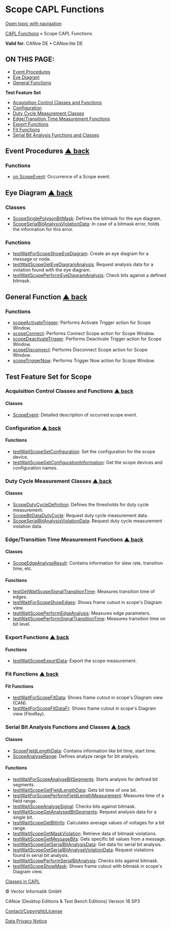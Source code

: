 # Scope CAPL Functions

[Open topic with navigation](../../../../CANoeDEFamily.htm#Topics/CAPLFunctions/Scope/CAPLfunctionsScopeOverview.md)

[CAPL Functions](../CAPLfunctions.md) » Scope CAPL Functions

**Valid for**: CANoe DE • CANoe:lite DE

## ON THIS PAGE:

- [Event Procedures](#EventProcedures)
- [Eye Diagram](#EyeDiagram)
- [General Functions](#General)

**Test Feature Set**

- [Acquisition Control Classes and Functions](#AcquisitionControl)
- [Configuration](#Configuration)
- [Duty Cycle Measurement Classes](#DutyCycleMeas)
- [Edge/Transition Time Measurement Functions](#EdgeTransitionTimeMeas)
- [Export Functions](#Export)
- [Fit Functions](#Fit)
- [Serial Bit Analysis Functions and Classes](#SerialBitAnalysis)

## Event Procedures [▲ back](#Shortcuts)

### Functions

- [on ScopeEvent](EventProcedures/CAPLfunctionOnScopeEvent.md): Occurrence of a Scope event.

## Eye Diagram [▲ back](#Shortcuts)

### Classes

- [ScopeSinglePolygonBitMask](Classes/CAPLFunctionScopeSinglePolygonBitMask.md): Defines the bitmask for the eye diagram.
- [ScopeSerialBitAnalysisViolationData](Classes/CAPLfunctionScopeSerialBitAnalysisViolationData.md): In case of a bitmask error, holds the information for this error.

### Functions

- [testWaitForScopeShowEyeDiagram](../Test/Functions/CAPLfunctionTestWaitForScopeShowEyeDiagram.md): Create an eye diagram for a message or node.
- [testWaitScopeGetEyeDiagramAnalysis](../Test/Functions/CAPLfunctionTestWaitScopeGetEyeDiagramAnalysis.md): Request analysis data for a violation found with the eye diagram.
- [testWaitScopePerformEyeDiagramAnalysis](../Test/Functions/CAPLFunctionTestWaitScopePerformEyeDiagramAnalysis.md): Check bits against a defined bitmask.

## General Function [▲ back](#Shortcuts)

### Functions

- [scopeActivateTrigger](Functions/CAPLfunctionScopeActivateTrigger.md): Performs Activate Trigger action for Scope Window.
- [scopeConnect](Functions/CAPLfunctionScopeConnect.md): Performs Connect Scope action for Scope Window.
- [scopeDeactivateTrigger](Functions/CAPLfunctionScopeDeactivateTrigger.md): Performs Deactivate Trigger action for Scope Window.
- [scopeDisconnect](Functions/CAPLfunctionScopeDisconnect.md): Performs Disconnect Scope action for Scope Window.
- [scopeTriggerNow](Functions/CAPLfunctionScopeTriggerNow.md): Performs Trigger Now action for Scope Window.

## Test Feature Set for Scope

### Acquisition Control Classes and Functions [▲ back](#Shortcuts)

#### Classes

- [ScopeEvent](Classes/CAPLfunctionsScopeEvent.md): Detailed description of occurred scope event.

### Configuration [▲ back](#Shortcuts)

#### Functions

- [testWaitScopeSetConfiguration](../Test/Functions/CAPLfunctiontestWaitScopeSetConfiguration.md): Set the configuration for the scope device.
- [testWaitScopeGetConfigurationInformation](../Test/Functions/CAPLfunctionTestWaitScopeGetConfigurationInformation.md): Get the scope devices and configuration names.

### Duty Cycle Measurement Classes [▲ back](#Shortcuts)

#### Classes

- [ScopeDutyCycleDefinition](Classes/CAPLfunctionScopeDutyCycleDefinition.md): Defines the thresholds for duty cycle measurement.
- [ScopeBitDataDutyCycle](Classes/CAPLfunctionScopeBitDataDutyCycle.md): Request duty cycle measurement data.
- [ScopeSerialBitAnalysisViolationData](Classes/CAPLfunctionScopeSerialBitAnalysisViolationData.md): Request duty cycle measurement violation data.

### Edge/Transition Time Measurement Functions [▲ back](#Shortcuts)

#### Classes

- [ScopeEdgeAnalyseResult](Classes/CAPLfunctionScopeEdgeAnalysisResult.md): Contains information for slew rate, transition time, etc.

#### Functions

- [testGetWaitScopeSignalTransitionTime](../Test/Functions/CAPLfunctionTestGetWaitScopeSignalTransitionTime.md): Measures transition time of edges.
- [testWaitForScopeShowEdges](../Test/Functions/CAPLfunctionTestWaitForScopeShowEdges.md): Shows frame cutout in scope's Diagram view.
- [testWaitScopePerformEdgeAnalysis](../Test/Functions/CAPLfunctionTestWaitScopePerformEdgeAnalysis.md): Measures edge parameters.
- [testWaitScopePerformSignalTransitionTime](../Test/Functions/CAPLfunctionTestWaitScopePerformSignalTransitionTime.md): Measures transition time on bit level.

### Export Functions [▲ back](#Shortcuts)

#### Functions

- [testWaitScopeExportData](../Test/Functions/CAPLfunctionTestWaitScopeExportData.md): Export the scope measurement.

### Fit Functions [▲ back](#Shortcuts)

#### Fit Functions

- [testWaitForScopeFitData](../Test/Functions/CAPLfunctionTestWaitForScopeFitData.md): Shows frame cutout in scope's Diagram view (CAN).
- [testWaitForScopeFitDataFr](../Test/Functions/CAPLfunctionTestWaitForScopeFitDataFr.md): Shows frame cutout in scope's Diagram view (FlexRay).

### Serial Bit Analysis Functions and Classes [▲ back](#Shortcuts)

#### Classes

- [ScopeFieldLengthData](Classes/CAPLfunctionScopeFieldLengthData.md): Contains information like bit time, start time.
- [ScopeAnalyseRange](Classes/CAPLfunctionScopeAnalyseRange.md): Defines analyze range for bit analysis.

#### Functions

- [testWaitForScopeAnalyseBitSegments](../Test/Functions/CAPLfunctionTestWaitForScopeAnalyseBitSegments.md): Starts analysis for defined bit segments.
- [testWaitScopeGetFieldLengthData](../Test/Functions/CAPLfunctionTestWaitScopeGetFieldLengthData.md): Gets bit time of one bit.
- [testWaitForScopePerformFieldLengthMeasurement](../Test/Functions/CAPLfunctionTestWaitForScopePerformFieldLengthMeasurement.md): Measures time of a field range.
- [testWaitScopeAnalyseSignal](../Test/Functions/CAPLfunctionTestWaitScopeAnalyseSignal.md): Checks bits against bitmask.
- [testWaitScopeGetAnalysedBitSegments](../Test/Functions/CAPLfunctionTestWaitScopeGetAnalysedBitSegments.md): Request analysis data for a single bit.
- [testWaitScopeGetBitInfo](../Test/Functions/CAPLfunctionTestWaitScopeGetBitInfo.md): Calculates average values of voltages for a bit range.
- [testWaitScopeGetMaskViolation](../Test/Functions/CAPLfunctionTestWaitScopeGetMaskViolation.md): Retrieve data of bitmask violations.
- [testWaitScopeGetMessageBits](../Test/Functions/CAPLfunctionTestWaitScopeGetMessageBits.md): Gets specific bit values from a message.
- [testWaitScopeGetSerialBitAnalysisData](../Test/Functions/CAPLfunctionTestWaitScopeGetSerialBitAnalysisData.md): Get data for serial bit analysis.
- [testWaitScopeGetSerialBitAnalyseViolationData](../Test/Functions/CAPLfunctionTestWaitScopeGetSerialBitAnalyseViolationData.md): Request violations found in serial bit analysis.
- [testWaitScopePerformSerialBitAnalysis](../Test/Functions/CAPLfunctionTestWaitScopePerformSerialBitAnalysis.md): Checks bits against bitmask.
- [testWaitScopeShowMask](../Test/Functions/CAPLfunctionTestWaitScopeShowMask.md): Shows frame cutout with bitmask in scope's Diagram view.

[Classes in CAPL](../ObjectOrientedProg/CAPLfunctionsOOPClassesObjects.md)

© Vector Informatik GmbH

CANoe (Desktop Editions & Test Bench Editions) Version 18 SP3

[Contact/Copyright/License](../../Shared/ContactCopyrightLicense.md)

[Data Privacy Notice](https://www.vector.com/int/en/company/get-info/privacy-policy/)
